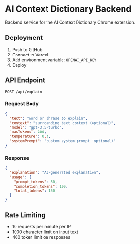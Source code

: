 # AI Context Dictionary Backend

Backend service for the AI Context Dictionary Chrome extension.

## Deployment

1. Push to GitHub
2. Connect to Vercel
3. Add environment variable: `OPENAI_API_KEY`
4. Deploy

## API Endpoint

`POST /api/explain`

### Request Body
```json
{
  "text": "word or phrase to explain",
  "context": "surrounding text context (optional)",
  "model": "gpt-3.5-turbo",
  "maxTokens": 200,
  "temperature": 0.3,
  "systemPrompt": "custom system prompt (optional)"
}
```

### Response
```json
{
  "explanation": "AI-generated explanation",
  "usage": {
    "prompt_tokens": 50,
    "completion_tokens": 100,
    "total_tokens": 150
  }
}
```

## Rate Limiting

- 10 requests per minute per IP
- 1000 character limit on input text
- 400 token limit on responses

